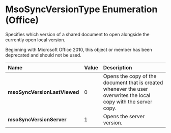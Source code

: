 
# MsoSyncVersionType Enumeration (Office)

Specifies which version of a shared document to open alongside the currently open local version.

Beginning with Microsoft Office 2010, this object or member has been deprecated and should not be used.


|**Name**|**Value**|**Description**|
|:-----|:-----|:-----|
| **msoSyncVersionLastViewed**|0|Opens the copy of the document that is created whenever the user overwrites the local copy with the server copy.|
| **msoSyncVersionServer**|1|Opens the server version. |
